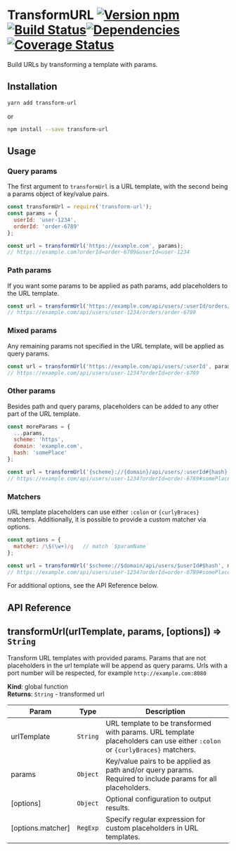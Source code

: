 # TransformURL [![Version npm](https://img.shields.io/npm/v/transform-url.svg?style=flat-square)](https://www.npmjs.com/package/transform-url)[![Build Status](https://img.shields.io/travis/com/godaddy/transform-url/master.svg?style=flat-square)](https://travis-ci.com/godaddy/transform-url)[![Dependencies](https://img.shields.io/david/godaddy/transform-url.svg?style=flat-square)](https://david-dm.org/godaddy/transform-url)[![Coverage Status](https://img.shields.io/coveralls/godaddy/transform-url/master.svg?style=flat-square)](https://coveralls.io/r/godaddy/transform-url?branch=master)

Build URLs by transforming a template with params.

## Installation

```bash
yarn add transform-url
```
or
```bash
npm install --save transform-url
```

## Usage

### Query params

The first argument to `transformUrl` is a URL template, with the second being
a params object of key/value pairs.

```js
const transformUrl = require('transform-url');
const params = {
  userId: 'user-1234',
  orderId: 'order-6789'
};

const url = transformUrl('https://example.com', params);
// https://example.com?orderId=order-6789&userId=user-1234
```

### Path params

If you want some params to be applied as path params, add placeholders to the
URL template.

```js
const url = transformUrl('https://example.com/api/users/:userId/orders/:orderId', params);
// https://example.com/api/users/user-1234/orders/order-6789
```

### Mixed params

Any remaining params not specified in the URL template, will be applied as
query params.

```js
const url = transformUrl('https://example.com/api/users/:userId', params);
// https://example.com/api/users/user-1234?orderId=order-6789
```

### Other params

Besides path and query params, placeholders can be added to any other part of
the URL template.

```js
const moreParams = {
  ...params,
  scheme: 'https',
  domain: 'example.com',
  hash: 'somePlace'
};

const url = transformUrl('{scheme}://{domain}/api/users/:userId#{hash}', moreParams);
// https://example.com/api/users/user-1234?orderId=order-6789#somePlace
```

### Matchers

URL template placeholders can use either `:colon` or `{curlyBraces}` matchers.
Additionally, it is possible to provide a custom matcher via options.

```js
const options = {
  matcher: /\$(\w+)/g   // match `$paramName`
};

const url = transformUrl('$scheme://$domain/api/users/$userId#$hash', moreParams, options);
// https://example.com/api/users/user-1234?orderId=order-6789#somePlace
```

For additional options, see the API Reference below.

## API Reference
<a name="transformUrl"></a>

## transformUrl(urlTemplate, params, [options]) ⇒ <code>String</code>
Transform URL templates with provided params.
Params that are not placeholders in the url template will be append as query params.
Urls with a port number will be respected, for example `http://example.com:8080`

**Kind**: global function  
**Returns**: <code>String</code> - transformed url  

| Param | Type | Description |
| --- | --- | --- |
| urlTemplate | <code>String</code> | URL template to be transformed with params. URL template placeholders can use either `:colon` or `{curlyBraces}` matchers. |
| params | <code>Object</code> | Key/value pairs to be applied as path and/or query params. Required to include params for all placeholders. |
| [options] | <code>Object</code> | Optional configuration to output results. |
| [options.matcher] | <code>RegExp</code> | Specify regular expression for custom placeholders in URL templates. |


<!-- Links -->
[encodeURIComponent]:https://developer.mozilla.org/en/docs/Web/JavaScript/Reference/Global_Objects/encodeURIComponent
[strict-uri-encode]:https://github.com/kevva/strict-uri-encode
